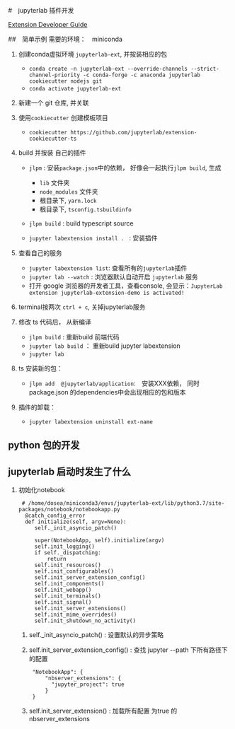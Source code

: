 #　jupyterlab 插件开发

[Extension Developer Guide](https://jupyterlab.readthedocs.io/en/stable/developer/extension_dev.html)

##　简单示例
需要的环境：　miniconda

1. 创建conda虚拟环境 `jupyterlab-ext`, 并按装相应的包

    - `conda create -n jupyterlab-ext --override-channels --strict-channel-priority -c conda-forge -c anaconda jupyterlab cookiecutter nodejs git`
    - `conda activate jupyterlab-ext`
2.  新建一个 git 仓库, 并关联
    
3. 使用`cookiecutter` 创建模板项目
    
    - `cookiecutter https://github.com/jupyterlab/extension-cookiecutter-ts`
    
4. build 并按装 自己的插件

   - `jlpm` : 安装`package.json`中的依赖， 好像会一起执行`jlpm build`, 生成
      - `lib` 文件夹
      - `node_modules` 文件夹
      - 根目录下, `yarn.lock`
      - 根目录下, `tsconfig.tsbuildinfo`
      
   - `jlpm build` : build typescript source
   - `jupyter labextension install . ` : 安装插件
  
5. 查看自己的服务
    
    - `jupyter labextension list`: 查看所有的`jupyterlab`插件 
    - `jupyter lab --watch` : 浏览器默认自动开启 `jupyterlab` 服务
    - 打开 google 浏览器的开发者工具，查看console, 会显示：`JupyterLab extension jupyterlab-extension-demo is activated!`
 
6. terminal按两次 `ctrl + c`, 关掉jupyterlab服务
 
7. 修改 ts 代码后， 从新编译
    - `jlpm build` : 重新build 前端代码
    - `jupyter lab build` ： 重新build jupyter labextension 
    - `jupyter lab`

8. ts 安装新的包：
    - `jlpm add  @jupyterlab/application`:　安装XXX依赖， 同时package.json 的dependencies中会出现相应的包和版本
    
9. 插件的卸载：
    - `jupyter labextension uninstall ext-name`


## python 包的开发








## jupyterlab 启动时发生了什么
    
    
1. 初始化notebook  

        # /home/dosea/miniconda3/envs/jupyterlab-ext/lib/python3.7/site-packages/notebook/notebookapp.py
         @catch_config_error
         def initialize(self, argv=None):
            self._init_asyncio_patch()

            super(NotebookApp, self).initialize(argv)
            self.init_logging()
            if self._dispatching:
                return
            self.init_resources()
            self.init_configurables()
            self.init_server_extension_config()
            self.init_components()
            self.init_webapp()
            self.init_terminals()
            self.init_signal()
            self.init_server_extensions()
            self.init_mime_overrides()
            self.init_shutdown_no_activity()
    1. self._init_asyncio_patch() : 设置默认的异步策略
    2. self.init_server_extension_config() : 查找 jupyter --path 下所有路径下的配置
    
            "NotebookApp": {
                "nbserver_extensions": {
                  "jupyter_project": true
                }
            }
    3. self.init_server_extension() : 加载所有配置 为true 的nbserver_extensions
    
    

